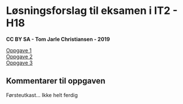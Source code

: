 # Løsningsforslag til eksamen i IT2 - H18
**CC BY SA - Tom Jarle Christiansen - 2019**

[Oppgave 1](https://fuzzbin.github.io/IT2-H18/Oppgave1/)<br>
[Oppgave 2](https://fuzzbin.github.io/IT2-H18/Oppgave2/)<br>
[Oppgave 3](https://fuzzbin.github.io/IT2-H18/Oppgave3/)<br>

## Kommentarer til oppgaven
Førsteutkast... Ikke helt ferdig

